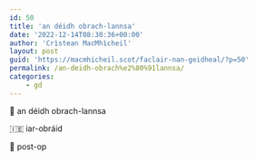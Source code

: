 ```yaml
---
id: 50
title: 'an déidh obrach-lannsa'
date: '2022-12-14T08:30:36+00:00'
author: 'Crìstean MacMhìcheil'
layout: post
guid: 'https://macmhicheil.scot/faclair-nan-geidheal/?p=50'
permalink: /an-deidh-obrach%e2%80%91lannsa/
categories:
    - gd
---
```


&#x1f3f4;&#xe0067;&#xe0062;&#xe0073;&#xe0063;&#xe0074;&#xe007f; an déidh obrach-lannsa

&#x1f1ee;&#x1f1ea; iar-obráid

&#x1f3f4;&#xe0067;&#xe0062;&#xe0065;&#xe006e;&#xe0067;&#xe007f; post-op
